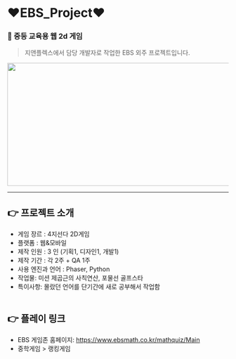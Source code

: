 # ❤EBS_Project❤

### 💛 중등 교육용 웹 2d 게임
> 지앤플렉스에서 담당 개발자로 작업한 EBS 외주 프로젝트입니다.

<img src="https://github.com/yeonii56/PlaySQ/assets/90385816/dfb3e5b1-1a60-41c8-be84-ac7fca5ecfa6" width="600" height="280"/>

---
## 👉 프로젝트 소개
- 게임 장르 : 4지선다 2D게임
- 플랫폼 : 웹&모바일
- 제작 인원 : 3 인 (기획1, 디자인1, 개발1)
- 제작 기간 : 각 2주 + QA 1주
- 사용 엔진과 언어 : Phaser, Python
- 작업물: 미션 제곱근의 사칙연산, 포물선 골프스타
- 특이사항: 몰랐던 언어를 단기간에 새로 공부해서 작업함
<br></br>

## 👉 플레이 링크
- EBS 게임존 홈페이지: https://www.ebsmath.co.kr/mathquiz/Main
- 중학게임 > 랭킹게임
<br></br>

